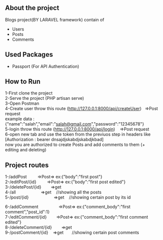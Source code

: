 
## About the project

Blogs project(BY LARAVEL framework) contain of <br />
- Users <br />
- Posts <br />
- Comments <br />

## Used Packages
- Passport (For API Authentication) <br />

## How to Run
1-First clone the project <br />
2-Serve the project (PHP artisan serve) <br />
3-Open Postman <br />
4-Create user throw this route (http://127.0.0.1:8000/api/createUser)&nbsp; &nbsp;=>Post request<br />
example data : {"name":"salah","email":"salah@gmail.com","password":"12345678"}<br />
5-login throw this route (http://127.0.0.1:8000/api/login) &nbsp; &nbsp;=>Post request <br />
6-open new tab and use the token from the previuos step in headers like [Authorization : bearer dnsajdjskabdjskabdjkbad]<br />
now you are authorized to create Posts and add comments to them (+ editing and deleting)

## Project routes

1-/addPost     &nbsp; &nbsp;  &nbsp; &nbsp;  =>Post=> ex:{"body":"first post"} <br />
2-/editPost/{id}  &nbsp; &nbsp;  &nbsp; &nbsp; =>Post=> ex:{"body":"first post edited"} <br />
3-/deletePost/{id}  &nbsp; &nbsp;&nbsp; &nbsp; =>get<br />
4-/all          &nbsp; &nbsp;  &nbsp; &nbsp; &nbsp; &nbsp;  &nbsp; &nbsp;  &nbsp; &nbsp; =>get &nbsp; &nbsp;//showing all the posts <br />
5-/post/{id}      &nbsp; &nbsp;  &nbsp; &nbsp; &nbsp; &nbsp; &nbsp; &nbsp; &nbsp; &nbsp; =>get&nbsp; &nbsp; //showing certain post by its id <br />

6-/addComment    &nbsp; &nbsp; &nbsp; &nbsp;  &nbsp; &nbsp; &nbsp; &nbsp;  =>Post=> ex:{"comment_body":"first comment","post_id":1} <br />
7-/editComment/{id}  &nbsp; &nbsp; &nbsp; &nbsp;=>Post=> ex:{"comment_body":"first comment edited"} <br />
8-/deleteComment/{id} &nbsp; &nbsp; &nbsp; &nbsp;=>get<br />
9-/postComment/{id} &nbsp; &nbsp;=>get&nbsp; &nbsp;&nbsp; &nbsp; //showing certain post comments <br />
